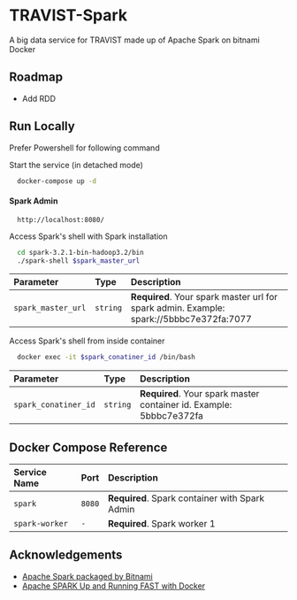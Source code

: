 
# TRAVIST-Spark

A big data service for TRAVIST made up of Apache Spark on bitnami Docker


## Roadmap

- Add RDD


## Run Locally

Prefer Powershell for following command

Start the service (in detached mode)

```bash
  docker-compose up -d
```

#### Spark Admin

```http
  http://localhost:8080/
```

Access Spark's shell with Spark installation

```bash
  cd spark-3.2.1-bin-hadoop3.2/bin
  ./spark-shell $spark_master_url
```

| Parameter | Type     | Description                |
| :-------- | :------- | :------------------------- |
| `spark_master_url` | `string` | **Required**. Your spark master url for spark admin. Example: spark://5bbbc7e372fa:7077 |

Access Spark's shell from inside container

```bash
  docker exec -it $spark_conatiner_id /bin/bash
```

| Parameter | Type     | Description                |
| :-------- | :------- | :------------------------- |
| `spark_conatiner_id` | `string` | **Required**. Your spark master container id. Example: 5bbbc7e372fa |


## Docker Compose Reference

| Service Name | Port     | Description                |
| :-------- | :------- | :------------------------- |
| `spark` | `8080` | **Required**. Spark container with Spark Admin |
| `spark-worker` | `-` | **Required**. Spark worker 1 |
## Acknowledgements

 - [Apache Spark packaged by Bitnami](https://hub.docker.com/r/bitnami/spark/)
 - [Apache SPARK Up and Running FAST with Docker](https://www.youtube.com/watch?v=Zr_FqYKC6Qc&t=203s)


